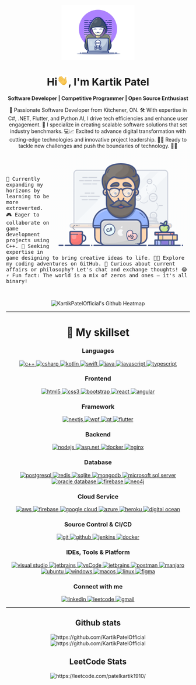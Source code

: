 <div align="center">
  <img width="200" height="auto" src="./resources/img/materialHacker.png"/>
  <h1>Hi<img width="30" src="./resources/img/waving.gif">, I'm Kartik Patel</h1>
  <p> <strong>Software Developer | Competitive Programmer | Open Source Enthusiast</strong></p>

  <span>
🌟 Passionate Software Developer from Kitchener, ON. 🛠️ With expertise in C#, .NET, Flutter, and Python AI, I drive tech efficiencies and enhance user engagement. 🚀 I specialize in creating scalable software solutions that set industry benchmarks. 💻📈 Excited to advance digital transformation with cutting-edge technologies and innovative project leadership. 🔧🌐 Ready to tackle new challenges and push the boundaries of technology. 🎯💡
  </span>
</div>
 
 <img align="right" width="380" height="auto" src="./resources/img/geek.gif"/>

<div align="left">
  <samp>
<p>&nbsp;</p>
<p>&nbsp;</p>

    
🌱 Currently expanding my horizons by learning to be more extroverted.
🎮 Eager to collaborate on game development projects using C++.
🤝 Seeking expertise in game designing to bring creative ideas to life.
👨‍💻 Explore my coding adventures on GitHub.
💬 Curious about current affairs or philosophy? Let's chat and exchange thoughts! 😂
⚡ Fun fact: The world is a mix of zeros and ones — it's all binary!
    
<p>&nbsp;</p>
    
  </samp>
</div>

<div align="center">
  <img src="https://ghchart.rshah.org/KartikPatelOfficial" alt="KartikPatelOfficial's Github Heatmap" />

</div>

<hr/>

<div align="center">
<div>
  <div align="center">
    <h1>🔬 <strong>My skillset</strong></h1>
  </div>

  <div align="center">
    <h3>Languages</h3>
    <a href="https://www.w3schools.com/cpp/" target="_blank"> 
      <img src="https://img.shields.io/badge/C++-00599C.svg?style=for-the-badge&logo=cplusplus&logoColor=white" alt="c++"/>
    </a>
    <a href="https://www.w3schools.com/cs/" target="_blank"> 
      <img src="https://img.shields.io/badge/C%23-239120.svg?style=for-the-badge&logo=csharp&logoColor=white" alt="csharp"/>
    </a>
    <a href="https://kotlinlang.org/" target="_blank"> 
      <img src="https://img.shields.io/badge/kotlin-0095D5.svg?style=for-the-badge&logo=kotlin&logoColor=white" alt="kotlin"/>
    </a>
    <a href="https://www.swift.com/" target="_blank"> 
      <img src="https://img.shields.io/badge/swift-FA7343.svg?style=for-the-badge&logo=swift&logoColor=white" alt="swift"/>
    </a>
    <a href="https://www.java.com" target="_blank">
      <img src="https://img.shields.io/badge/Java-007396.svg?style=for-the-badge&logo=java&logoColor=white" 
        alt="java"/>
    </a>
    <a href="https://developer.mozilla.org/en-US/docs/Web/JavaScript" target="_blank"> 
      <img src="https://img.shields.io/badge/Javascript-F7DF1E.svg?style=for-the-badge&logo=javascript&logoColor=black"
        alt="javascript"/>
    </a>
    <a href="https://www.typescriptlang.org/" target="_blank"> 
      <img src="https://img.shields.io/badge/typescript-3178C6.svg?style=for-the-badge&logo=typescript&logoColor=white"
        alt="typescript"/>
    </a>
  </div>

  <div align="center">
    <h3>Frontend</h3>
    <a href="https://www.w3schools.com/html/" target="_blank"> 
      <img src="https://img.shields.io/badge/html5-E34F26.svg?style=for-the-badge&logo=html5&logoColor=white" alt="html5"/>
    </a>
    <a href="https://www.w3schools.com/css/" target="_blank"> 
      <img src="https://img.shields.io/badge/css3-1572B6.svg?style=for-the-badge&logo=css3&logoColor=white" alt="css3"/>
    </a>
    <a href="https://getbootstrap.com" target="_blank"> 
      <img src="https://img.shields.io/badge/bootstrap-7952B3.svg?style=for-the-badge&logo=bootstrap&logoColor=white" alt="bootstrap"/>
    </a>
    <a href="https://reactjs.org/" target="_blank"> 
      <img src="https://img.shields.io/badge/react-61DAFB.svg?style=for-the-badge&logo=react&logoColor=black" alt="react"/>
    </a>
    <a href="https://angular.io" target="_blank"> 
      <img src="https://img.shields.io/badge/angular-DD0031.svg?style=for-the-badge&logo=angular&logoColor=white" alt="angular"/>
    </a>
    </div>
    <div align="center">
        <h3>Framework</h3>
    <a href="https://nextjs.org" target="_blank"> 
      <img src="https://img.shields.io/badge/next.js-000000.svg?style=for-the-badge&logo=nextdotjs&logoColor=white" alt="nextjs"/>
    </a>
    <a href="https://github.com/dotnet/wpf" target="_blank"> 
      <img src="https://img.shields.io/badge/WPF-512BD4.svg?style=for-the-badge&logo=wpf&logoColor=white" alt="wpf"/>
    </a>
    <a href="https://www.qt.io/" target="_blank"> 
      <img src="https://img.shields.io/badge/Qt-41CD52.svg?style=for-the-badge&logo=qt&logoColor=white" alt="qt"/>
    </a>
    <a href="https://www.flutter.dev" target="_blank"> 
      <img src="https://img.shields.io/badge/flutter-02569B.svg?style=for-the-badge&logo=flutter&logoColor=white" alt="flutter"/>
    </a>
    </div>

  <div align="center">
    <h3>Backend</h3>
    <a href="https://nodejs.org" target="_blank"> 
      <img src="https://img.shields.io/badge/node.js-339933.svg?style=for-the-badge&logo=nodedotjs&logoColor=white"
        alt="nodejs"/> 
    </a>
    <a href="https://www.asp.net/" target="_blank"> 
      <img src="https://img.shields.io/badge/ASP.NET-512BD4.svg?style=for-the-badge&logo=dotnet&logoColor=white" alt="asp.net"/>
    </a>
    <a href="https://www.docker.com/" target="_blank">
      <img src="https://img.shields.io/badge/docker-2496ED.svg?style=for-the-badge&logo=docker&logoColor=white"
        alt="docker"/>
    </a>
    <a href="https://www.nginx.com" target="_blank"> 
      <img src="https://img.shields.io/badge/nginx-009639.svg?style=for-the-badge&logo=nginx&logoColor=white" 
        alt="nginx"/> 
    </a>
  </div>

  <div align="center">
    <h3>Database</h3>
    <a href="https://www.postgresql.org" target="_blank"> 
      <img src="https://img.shields.io/badge/postgreSQL-4169E1.svg?style=for-the-badge&logo=postgresql&logoColor=white"
        alt="postgresql"/> 
    </a>
    <a href="https://redis.io" target="_blank"> 
      <img src="https://img.shields.io/badge/redis-DC382D.svg?style=for-the-badge&logo=redis&logoColor=white"
        alt="redis"/>
    </a>
    <a href="https://www.sqlite.org/" target="_blank"> 
      <img src="https://img.shields.io/badge/sqlite-003B57.svg?style=for-the-badge&logo=sqlite&logoColor=white"
        alt="sqlite"/> 
    </a>
    <a href="https://www.mongodb.com/" target="_blank"> 
      <img src="https://img.shields.io/badge/mongodb-47A248.svg?style=for-the-badge&logo=mongodb&logoColor=white"
        alt="mongodb"/> 
    </a>
    <a href="https://www.microsoft.com/en-us/sql-server" target="_blank"> 
      <img src="https://img.shields.io/badge/microsoft%20sql%20server-CC2927.svg?style=for-the-badge&logo=microsoftsqlserver&logoColor=white"
        alt="microsoft sql server"/>
    </a>
    <a href="https://www.oracle.com/database/" target="_blank"> 
      <img src="https://img.shields.io/badge/oracle%20database-F80000.svg?style=for-the-badge&logo=oracledatabase&logoColor=white"
        alt="oracle database"/>
    </a>
    <a href="https://www.firebase.com/" target="_blank"> 
      <img src="https://img.shields.io/badge/firebase-FFCA28.svg?style=for-the-badge&logo=firebase&logoColor=black"
        alt="firebase"/>
    </a>
    <a href="https://www.neo4j.com/" target="_blank"> 
      <img src="https://img.shields.io/badge/neo4j-008CC1.svg?style=for-the-badge&logo=neo4j&logoColor=white"
        alt="neo4j"/>
    </a>
  </div>

  <div align="center">
    <h3>Cloud Service</h3>
    <a href="https://aws.amazon.com/" target="_blank">
      <img  src="https://img.shields.io/badge/AWS-232F3E.svg?style=for-the-badge&logo=amazonaws&logoColor=white" alt="aws"/> 
    </a>
    <a href="https://firebase.google.com/" target="_blank">
      <img src="https://img.shields.io/badge/firebase-FFCA28.svg?style=for-the-badge&logo=firebase&logoColor=black" alt="firebase"/>
    </a>
    <a href="https://cloud.google.com/" target="_blank"> 
      <img src="https://img.shields.io/badge/google%20cloud-4285F4.svg?style=for-the-badge&logo=googlecloud&logoColor=white"
        alt="google cloud"/>
    </a>
    <a href="https://azure.microsoft.com/" target="_blank"> 
      <img src="https://img.shields.io/badge/azure-0089D6.svg?style=for-the-badge&logo=microsoftazure&logoColor=white"
        alt="azure"/>
    </a>
    <a href="https://heroku.com" target="_blank"> 
      <img src="https://img.shields.io/badge/heroku-430098.svg?style=for-the-badge&logo=heroku&logoColor=white"
        alt="heroku"/> 
    </a>
    <a href="https://www.digitalocean.com/" target="_blank"> 
      <img src="https://img.shields.io/badge/digital%20ocean-0080FF.svg?style=for-the-badge&logo=digitalocean&logoColor=white"
        alt="digital ocean" /> 
    </a>
  </div>

  <div align="center">
    <h3>Source Control & CI/CD</h3>
    <a href="https://git-scm.com/" target="_blank">
      <img src="https://img.shields.io/badge/git-F05032.svg?style=for-the-badge&logo=git&logoColor=white"
        alt="git"/>
    </a>
    <a href="https://github.com/KartikPatelOfficial" target="_blank">
      <img src="https://img.shields.io/badge/github-181717.svg?style=for-the-badge&logo=github&logoColor=white" alt="github" />
    </a>
    <a href="https://www.jenkins.io" target="_blank"> 
      <img src="https://img.shields.io/badge/jenkins-D24939.svg?style=for-the-badge&logo=jenkins&logoColor=white" alt="jenkins"/> 
    </a>
    <a href="https://www.docker.com/" target="_blank"> 
      <img src="https://img.shields.io/badge/docker-2496ED.svg?style=for-the-badge&logo=docker&logoColor=white" alt="docker"/>
    </a>
  </div>

  <div align="center">
    <h3>IDEs, Tools & Platform</h3>
    <a href="https://visualstudio.com/" target="_blank">
      <img src="https://img.shields.io/badge/visual%20studio-5C2D91.svg?style=for-the-badge&logo=visualstudio&logoColor=white" alt="visual studio"/>
    </a>
    <a href="https://www.jetbrains.com/" target="_blank">
      <img src="https://img.shields.io/badge/jetbrains-000000.svg?style=for-the-badge&logo=jetbrains&logoColor=white" alt="jetbrains" />
    </a>
    <a href="https://code.visualstudio.com/" target="_blank">
      <img src="https://img.shields.io/badge/vscode-007ACC.svg?style=for-the-badge&logo=visualstudiocode&logoColor=white" alt="vsCode"/> 
    </a>
    <a href="https://www.jetbrains.com/" target="_blank">
      <img src="https://img.shields.io/badge/jetbrains-000000.svg?style=for-the-badge&logo=jetbrains&logoColor=white" alt="jetbrains" />
    </a>
    <a href="https://postman.com" target="_blank"> 
      <img src="https://img.shields.io/badge/postman-FF6C37.svg?style=for-the-badge&logo=postman&logoColor=white" alt="postman"/>
    </a>
    <a href="https://manjaro.org/" target="_blank"> 
      <img src="https://img.shields.io/badge/manjaro-35BF5C.svg?style=for-the-badge&logo=manjaro&logoColor=white" alt="manjaro"/>
    </a>
    <a href="https://ubuntu.com/" target="_blank"> 
      <img src="https://img.shields.io/badge/ubuntu-E95420.svg?style=for-the-badge&logo=ubuntu&logoColor=white" alt="ubuntu"/>
    </a>
    <a href="https://www.microsoft.com/en-us/windows" target="_blank"> 
      <img src="https://img.shields.io/badge/windows-0078D6.svg?style=for-the-badge&logo=windows&logoColor=white" alt="windows"/>
    </a>
    <a href="https://www.apple.com/macos/" target="_blank"> 
      <img src="https://img.shields.io/badge/macos-000000.svg?style=for-the-badge&logo=apple&logoColor=white" alt="macos"/>
    </a>
    <a href="https://www.linux.org/" target="_blank"> 
      <img src="https://img.shields.io/badge/linux-FCC624.svg?style=for-the-badge&logo=linux&logoColor=black" alt="linux"/>
    </a>
    <a href="https://figma.com" target="_blank"> 
      <img src="https://img.shields.io/badge/figma-F24E1E.svg?style=for-the-badge&logo=figma&logoColor=white" alt="figma"/>
    </a>                           
  </div>
</div>
</details>

<div align="center">
  <h3>Connect with me</h3>
  <div>
     <a  href="https://linkedin.com/in/KartikPatelOfficial" target="_blank">
      <img src="https://img.shields.io/badge/Linked%20In-0A66C2.svg?style=for-the-badge&logo=linkedin&logoColor=white" alt="linkedin"/>
    </a>
    <a href="https://leetcode.com/patelkartik1910/" target="_blank">
      <img src="https://img.shields.io/badge/leetcode-FFA116.svg?style=for-the-badge&logo=leetcode&logoColor=black" alt="leetcode"/>
    </a>
    <a href="mailto:patelkartik1910@gmail.com?subject=Feedback%20From%20Github&body=Hello," target="_blank">
      <img src="https://img.shields.io/badge/Gmail-D14836.svg?style=for-the-badge&logo=gmail&logoColor=white" alt="gmail"/>
    </a>
  </div>
</div>                                           
<hr>

<div align="center">
  <h2>Github stats</h2> 
  <img src="https://github-readme-stats.vercel.app/api?username=KartikPatelOfficial&show_icons=true&theme=tokyonight&hide_border=true&locale=en"
    alt="https://github.com/KartikPatelOfficial" />
  <img src="https://github-readme-streak-stats.herokuapp.com/?user=KartikPatelOfficial&theme=material-palenight" alt="https://github.com/KartikPatelOfficial" />
</div>
<h2>LeetCode Stats</h2>
<div align="center">
    <img src="https://leetcode-stats-six.vercel.app/?username=patelkartik1910&theme=dark" alt="https://leetcode.com/patelkartik1910/" />
</div>